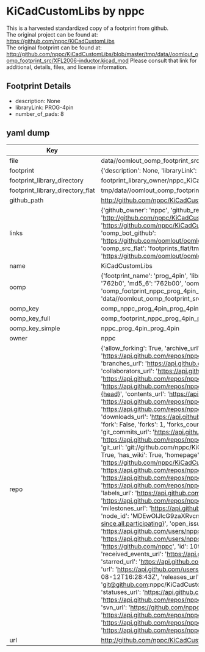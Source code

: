 # KiCadCustomLibs by nppc  
This is a harvested standardized copy of a footprint from github.  
The original project can be found at:  
https://github.com/nppc/KiCadCustomLibs  
The original footprint can be found at:
http://github.com/nppc/KiCadCustomLibs/blob/master/tmp/data//oomlout_oomp_footprint_src/XFL2006-inductor.kicad_mod
Please consult that link for additional, details, files, and license information.  
## Footprint Details
* description: None  
* libraryLink: PROG-4pin  
* number_of_pads: 8  
## yaml dump  
| Key | Value |  
| --- | --- |  
| file | data//oomlout_oomp_footprint_src/KiCadCustomLibs/PROG-4pin.kicad_mod |  
| footprint | {'description': None, 'libraryLink': 'PROG-4pin', 'number_of_pads': 8} |  
| footprint_library_directory | footprint_library_owner/nppc_KiCadCustomLibs |  
| footprint_library_directory_flat | tmp/data//oomlout_oomp_footprint_src/footprints_flat/nppc_prog_4pin_prog_4pin/working |  
| github_path | http://github.com/nppc/KiCadCustomLibs/blob/master/tmp/data//oomlout_oomp_footprint_src/PROG-4pin.kicad_mod |  
| links | {'github_owner': 'nppc', 'github_repo_name': 'KiCadCustomLibs', 'github_src': 'http://github.com/nppc/KiCadCustomLibs/blob/master/tmp/data//oomlout_oomp_footprint_src/XFL2006-inductor.kicad_mod', 'github_src_repo': 'https://github.com/nppc/KiCadCustomLibs', 'oomp_bot': 'tmp/data//oomlout_oomp_footprint_src/footprints/nppc_prog_4pin_prog_4pin/working', 'oomp_bot_github': 'https://github.com/oomlout/oomlout_oomp_footprint_bot/tree/main/tmp/data//oomlout_oomp_footprint_src/footprints/nppc_prog_4pin_prog_4pin/working', 'oomp_src_flat': 'footprints_flat/tmp/data//oomlout_oomp_footprint_src/footprints_flat/nppc_prog_4pin_prog_4pin/working', 'oomp_src_flat_github': 'https://github.com/oomlout/oomlout_oomp_footprint_src/tree/main/tmp/data//oomlout_oomp_footprint_src/footprints_flat/nppc_prog_4pin_prog_4pin/working'} |  
| name | KiCadCustomLibs |  
| oomp | {'footprint_name': 'prog_4pin', 'library_name': 'prog_4pin_kicad_mod', 'md5': '762b006cf6d035dd0bf223dc25c643f0', 'md5_10': '762b006cf6', 'md5_5': '762b0', 'md5_6': '762b00', 'oomp_key': 'oomp_nppc_prog_4pin_prog_4pin', 'oomp_key_extra': 'oomp_footprint_nppc_prog_4pin_prog_4pin', 'oomp_key_full': 'oomp_footprint_nppc_prog_4pin_prog_4pin_762b00', 'oomp_key_simple': 'nppc_prog_4pin_prog_4pin', 'original_filename': 'data//oomlout_oomp_footprint_src/KiCadCustomLibs/PROG-4pin.kicad_mod', 'owner_name': 'nppc'} |  
| oomp_key | oomp_nppc_prog_4pin_prog_4pin |  
| oomp_key_full | oomp_footprint_nppc_prog_4pin_prog_4pin |  
| oomp_key_simple | nppc_prog_4pin_prog_4pin |  
| owner | nppc |  
| repo | {'allow_forking': True, 'archive_url': 'https://api.github.com/repos/nppc/KiCadCustomLibs/{archive_format}{/ref}', 'archived': False, 'assignees_url': 'https://api.github.com/repos/nppc/KiCadCustomLibs/assignees{/user}', 'blobs_url': 'https://api.github.com/repos/nppc/KiCadCustomLibs/git/blobs{/sha}', 'branches_url': 'https://api.github.com/repos/nppc/KiCadCustomLibs/branches{/branch}', 'clone_url': 'https://github.com/nppc/KiCadCustomLibs.git', 'collaborators_url': 'https://api.github.com/repos/nppc/KiCadCustomLibs/collaborators{/collaborator}', 'comments_url': 'https://api.github.com/repos/nppc/KiCadCustomLibs/comments{/number}', 'commits_url': 'https://api.github.com/repos/nppc/KiCadCustomLibs/commits{/sha}', 'compare_url': 'https://api.github.com/repos/nppc/KiCadCustomLibs/compare/{base}...{head}', 'contents_url': 'https://api.github.com/repos/nppc/KiCadCustomLibs/contents/{+path}', 'contributors_url': 'https://api.github.com/repos/nppc/KiCadCustomLibs/contributors', 'created_at': '2017-10-06T07:08:13Z', 'default_branch': 'master', 'deployments_url': 'https://api.github.com/repos/nppc/KiCadCustomLibs/deployments', 'description': 'Customized symbols and footprints for KiCad', 'disabled': False, 'downloads_url': 'https://api.github.com/repos/nppc/KiCadCustomLibs/downloads', 'events_url': 'https://api.github.com/repos/nppc/KiCadCustomLibs/events', 'fork': False, 'forks': 1, 'forks_count': 1, 'forks_url': 'https://api.github.com/repos/nppc/KiCadCustomLibs/forks', 'full_name': 'nppc/KiCadCustomLibs', 'git_commits_url': 'https://api.github.com/repos/nppc/KiCadCustomLibs/git/commits{/sha}', 'git_refs_url': 'https://api.github.com/repos/nppc/KiCadCustomLibs/git/refs{/sha}', 'git_tags_url': 'https://api.github.com/repos/nppc/KiCadCustomLibs/git/tags{/sha}', 'git_url': 'git://github.com/nppc/KiCadCustomLibs.git', 'has_discussions': False, 'has_downloads': True, 'has_issues': True, 'has_pages': False, 'has_projects': True, 'has_wiki': True, 'homepage': None, 'hooks_url': 'https://api.github.com/repos/nppc/KiCadCustomLibs/hooks', 'html_url': 'https://github.com/nppc/KiCadCustomLibs', 'id': 105976617, 'is_template': False, 'issue_comment_url': 'https://api.github.com/repos/nppc/KiCadCustomLibs/issues/comments{/number}', 'issue_events_url': 'https://api.github.com/repos/nppc/KiCadCustomLibs/issues/events{/number}', 'issues_url': 'https://api.github.com/repos/nppc/KiCadCustomLibs/issues{/number}', 'keys_url': 'https://api.github.com/repos/nppc/KiCadCustomLibs/keys{/key_id}', 'labels_url': 'https://api.github.com/repos/nppc/KiCadCustomLibs/labels{/name}', 'language': None, 'languages_url': 'https://api.github.com/repos/nppc/KiCadCustomLibs/languages', 'license': None, 'merges_url': 'https://api.github.com/repos/nppc/KiCadCustomLibs/merges', 'milestones_url': 'https://api.github.com/repos/nppc/KiCadCustomLibs/milestones{/number}', 'mirror_url': None, 'name': 'KiCadCustomLibs', 'network_count': 1, 'node_id': 'MDEwOlJlcG9zaXRvcnkxMDU5NzY2MTc=', 'notifications_url': 'https://api.github.com/repos/nppc/KiCadCustomLibs/notifications{?since,all,participating}', 'open_issues': 0, 'open_issues_count': 0, 'owner': {'avatar_url': 'https://avatars.githubusercontent.com/u/10918485?v=4', 'events_url': 'https://api.github.com/users/nppc/events{/privacy}', 'followers_url': 'https://api.github.com/users/nppc/followers', 'following_url': 'https://api.github.com/users/nppc/following{/other_user}', 'gists_url': 'https://api.github.com/users/nppc/gists{/gist_id}', 'gravatar_id': '', 'html_url': 'https://github.com/nppc', 'id': 10918485, 'login': 'nppc', 'node_id': 'MDQ6VXNlcjEwOTE4NDg1', 'organizations_url': 'https://api.github.com/users/nppc/orgs', 'received_events_url': 'https://api.github.com/users/nppc/received_events', 'repos_url': 'https://api.github.com/users/nppc/repos', 'site_admin': False, 'starred_url': 'https://api.github.com/users/nppc/starred{/owner}{/repo}', 'subscriptions_url': 'https://api.github.com/users/nppc/subscriptions', 'type': 'User', 'url': 'https://api.github.com/users/nppc'}, 'private': False, 'pulls_url': 'https://api.github.com/repos/nppc/KiCadCustomLibs/pulls{/number}', 'pushed_at': '2022-08-12T16:28:43Z', 'releases_url': 'https://api.github.com/repos/nppc/KiCadCustomLibs/releases{/id}', 'size': 1675, 'ssh_url': 'git@github.com:nppc/KiCadCustomLibs.git', 'stargazers_count': 0, 'stargazers_url': 'https://api.github.com/repos/nppc/KiCadCustomLibs/stargazers', 'statuses_url': 'https://api.github.com/repos/nppc/KiCadCustomLibs/statuses/{sha}', 'subscribers_count': 2, 'subscribers_url': 'https://api.github.com/repos/nppc/KiCadCustomLibs/subscribers', 'subscription_url': 'https://api.github.com/repos/nppc/KiCadCustomLibs/subscription', 'svn_url': 'https://github.com/nppc/KiCadCustomLibs', 'tags_url': 'https://api.github.com/repos/nppc/KiCadCustomLibs/tags', 'teams_url': 'https://api.github.com/repos/nppc/KiCadCustomLibs/teams', 'temp_clone_token': None, 'topics': [], 'trees_url': 'https://api.github.com/repos/nppc/KiCadCustomLibs/git/trees{/sha}', 'updated_at': '2022-05-02T13:47:30Z', 'url': 'https://api.github.com/repos/nppc/KiCadCustomLibs', 'visibility': 'public', 'watchers': 0, 'watchers_count': 0, 'web_commit_signoff_required': False} |  
| url | http://github.com/nppc/KiCadCustomLibs |  

